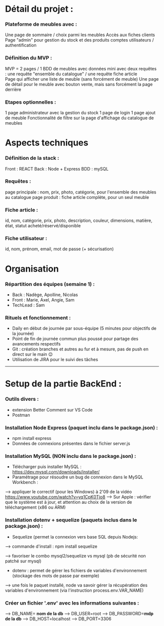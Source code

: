 # Détail du projet :

### Plateforme de meubles avec : 
Une page de sommaire / choix parmi les meubles
Accès aux fiches clients
Page "admin" pour gestion du stock et des produits
comptes utilisateurs / authentification

### Définition du MVP : 
MVP = 2 pages / 1 BDD de meubles avec données mini avec deux requêtes : une requête "ensemble du catalogue" / une requête fiche article  
Page qui afficher une liste de meuble (sans forcément de meuble)
Une page de détail pour le meuble
avec bouton vente, mais sans forcément la page derrière

### Etapes optionnelles :
1 page administrateur avec la gestion du stock 
1 page de login
1 page ajout de meuble
Fonctionnalité de filtre sur la page d'affichage du catalogue de meubles

# Aspects techniques

### Définition de la stack : 
Front : REACT
Back : Node + Express
BDD :  mySQL

### Requêtes : 
page principale : nom, prix, photo, catégorie, pour l'ensemble des meubles au catalogue
page produit : fiche article complète, pour un seul meuble

### Fiche article : 
id, nom, catégorie, prix, photo, description, couleur, dimensions, matière, état, statut acheté/réservé/disponible

### Fiche utilisateur : 
id, nom, prénom, email, mot de passe (+ sécurisation)

# Organisation

### Répartition des équipes (semaine 1) : 
- Back : Nadège, Apolline, Nicolas
- Front : Marie, Axel, Angie, Sam
- TechLead : Sam

### Rituels et fonctionnement : 
- Daily en début de journée par sous-équipe (5 minutes pour objectifs de la journée)
- Point de fin de journée commun plus poussé pour partage des avancements respectifs
- Git : création branches et autres au fur et à mesure, pas de push en direct sur le main 😉
- Utilisation de JIRA pour le suivi des tâches


****************************

# Setup de la partie BackEnd :

### Outils divers :
- extension Better Comment sur VS Code
- Postman

### Installation Node Express (paquet inclu dans le package.json) : 
- npm install express
- Données de connexions présentes dans le fichier server.js

### Installation MySQL (NON inclu dans le package.json) : 
- Télécharger puis installer MySQL : https://dev.mysql.com/downloads/installer/
- Paramétrage pour résoudre un bug de connexion dans le MySQL Workbench :

--> appliquer le correctif (pour les Windows) à 2'09 de la vidéo https://www.youtube.com/watch?v=yq1CpK0Tjo8
--> Sur Apple : vérifier que le système est à jour, et attention au choix de la version de téléchargement (x86 ou ARM)

### Installation dotenv + sequelize (paquets inclus dans le package.json) : 
- Sequelize (permet la connexion vers base SQL depuis Nodejs:

--> commande d'install : npm install sequelize

--> favoriser le combo mysql2/sequelize vs mysql (pb de sécurité non patché sur mysql)

- dotenv : permet de gérer les fichiers de variables d'environnement (stockage des mots de passe par exemple)

--> une fois le paquet installé, node va savoir gérer la récupération des variables d'environnement (via l'instruction process.env.VAR_NAME) 

### Créer un fichier '.env' avec les informations suivantes : 

--> DB_NAME= **nom de la db**
--> DB_USER=root
--> DB_PASSWORD=**mdp de la db**
--> DB_HOST=localhost
--> DB_PORT=3306
